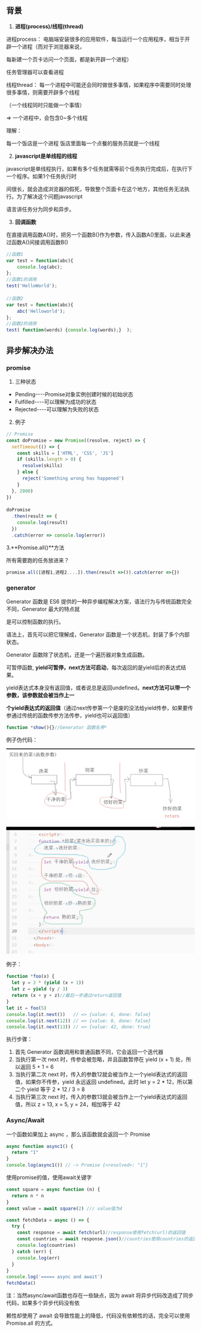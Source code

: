 ## 背景

1. **进程(process)/线程(thread)**

进程process： 电脑端安装很多的应用软件，每当运行一个应用程序，相当于开辟一个进程（而对于浏览器来说，

每新建一个页卡访问一个页面，都是新开辟一个进程）

任务管理器可以查看进程

线程thread： 每一个进程中可能还会同时做很多事情，如果程序中需要同时处理很多事情，则需要开辟多个线程

（一个线程同时只能做一个事情）

=> 一个进程中，会包含0~多个线程

理解：

每一个饭店是一个进程
饭店里面每一个点餐的服务员就是一个线程

2. **javascript是单线程的线程**

javascript是单线程执行，如果有多个任务就需等前个任务执行完成后，在执行下一个程序。如果1个任务执行时

间很长，就会造成浏览器的假死，导致整个页面卡在这个地方，其他任务无法执行。为了解决这个问题javascript    

语言讲任务分为同步和异步。



3. **回调函数**

在直接调用函数A()时，把另一个函数B()作为参数，传入函数A()里面，以此来通过函数A()间接调用函数B()

```js
//函数1
var test = function(abc){
    console.log(abc);
};
//函数1的调用
test('HelloWorld');

//函数2
var test = function(abc){
    abc('Helloworld');
};
//函数2的调用
test( function(words) {console.log(words);}  );
```

## 异步解决办法

### promise

1. 三种状态

- Pending----Promise对象实例创建时候的初始状态
- Fulfilled----可以理解为成功的状态
- Rejected----可以理解为失败的状态

2. 例子

```js
// Promise
const doPromise = new Promise((resolve, reject) => {
  setTimeout(() => {
    const skills = ['HTML', 'CSS', 'JS']
    if (skills.length > 0) {
      resolve(skills)
    } else {
      reject('Something wrong has happened')
    }
  }, 2000)
})

doPromise
  .then(result => {
    console.log(result)
  })
  .catch(error => console.log(error))
```

3.**Promise.all()**方法

所有需要跑的任务放进来？

```js
promise.all([进程1,进程2....]).then(result =>()).catch(error =>{})
```

### generator

Generator 函数是 ES6 提供的一种异步编程解决方案，语法行为与传统函数完全不同，Generator 最大的特点就

是可以控制函数的执行。

语法上，首先可以把它理解成，Generator 函数是一个状态机，封装了多个内部状态。

Generator 函数除了状态机，还是一个遍历器对象生成函数。

可暂停函数, **yield可暂停，next方法可启动**，每次返回的是yield后的表达式结果。

yield表达式本身没有返回值，或者说总是返回undefined。**next方法可以带一个参数，该参数就会被当作上一**

**个yield表达式的返回值**（通过next传参第一个是废的没法给yield传参，如果要传参通过传统的函数传参方法传参，yield也可以返回值）

```js
function *show(){}//Generator 函数名带*
```

例子伪代码：

![image-20210426075607103](20201-04-25异步&同步学习.assets/image-20210426075607103.png)

![image-20210426075730158](20201-04-25异步&同步学习.assets/image-20210426075730158.png)

例子：

```js
function *foo(x) {
  let y = 2 * (yield (x + 1))
  let z = yield (y / 3)
  return (x + y + z)//最后一步通过return返回值
}
let it = foo(5)
console.log(it.next())   // => {value: 6, done: false}
console.log(it.next(12)) // => {value: 8, done: false}
console.log(it.next(13)) // => {value: 42, done: true}
```

执行步骤：

1. 首先 Generator 函数调用和普通函数不同，它会返回一个迭代器
2. 当执行第一次 next 时，传参会被忽略，并且函数暂停在 yield (x + 1) 处，所以返回 5 + 1 = 6
3. 当执行第二次 next 时，传入的参数12就会被当作上一个yield表达式的返回值，如果你不传参，yield 永远返回 undefined。此时 let y = 2 * 12，所以第二个 yield 等于 2 * 12 / 3 = 8
4. 当执行第三次 next 时，传入的参数13就会被当作上一个yield表达式的返回值，所以 z = 13, x = 5, y = 24，相加等于 42

### Async/Await

一个函数如果加上 async ，那么该函数就会返回一个 Promise

```js
async function async1() {
  return "1"
}
console.log(async1()) // -> Promise {<resolved>: "1"}
```

使用promise的值，使用await关键字

```js
const square = async function (n) {
  return n * n
}
const value = await square(2) /// value值为4
```

```js
const fetchData = async () => {
  try {
    const response = await fetch(url)//response使用fetch(url)的返回值
    const countries = await response.json()//countries使用countries的返回值
    console.log(countries)
  } catch (err) {
    console.log(err)
  }
}
console.log('===== async and await')
fetchData()
```

注：当然async/await函数也存在一些缺点，因为 await 将异步代码改造成了同步代码，如果多个异步代码没有依

赖性却使用了 await 会导致性能上的降低，代码没有依赖性的话，完全可以使用 Promise.all 的方式。